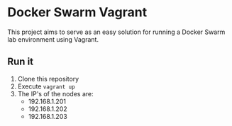 # Docker Swarm Vagrant
This project aims to serve as an easy solution for running a Docker Swarm lab environment
using Vagrant.

## Run it
1. Clone this repository
2. Execute `vagrant up` 
3. The IP's of the nodes are:
    * 192.168.1.201
    * 192.168.1.202
    * 192.168.1.203


